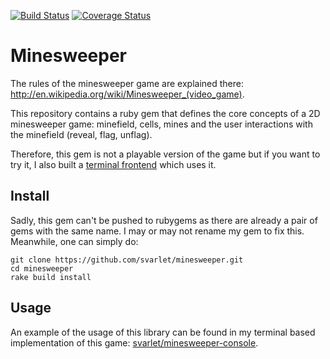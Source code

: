 [![Build Status](https://travis-ci.org/svarlet/minesweeper.svg?branch=master)](https://travis-ci.org/svarlet/minesweeper)
[![Coverage Status](https://coveralls.io/repos/svarlet/minesweeper/badge.svg?branch=master)](https://coveralls.io/r/svarlet/minesweeper?branch=master)

# Minesweeper

The rules of the minesweeper game are explained there: http://en.wikipedia.org/wiki/Minesweeper_(video_game).

This repository contains a ruby gem that defines the core concepts of a 2D minesweeper game: minefield, cells, mines and the user interactions with the minefield (reveal, flag, unflag). 

Therefore, this gem is not a playable version of the game but if you want to try it, I also built a [terminal frontend](https://github.com/svarlet/minesweeper-console) which uses it.

## Install

Sadly, this gem can't be pushed to rubygems as there are already a pair of gems with the same name. I may or may not rename my gem to fix this. Meanwhile, one can simply do:
```
git clone https://github.com/svarlet/minesweeper.git
cd minesweeper
rake build install
```

## Usage

An example of the usage of this library can be found in my terminal based implementation of this game: [svarlet/minesweeper-console](https://github.com/svarlet/minesweeper-console).

